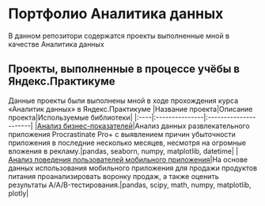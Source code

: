 # Портфолио Аналитика данных
В данном репозитори содержатся проекты выполненные мной в качестве Аналитика данных

## Проекты, выполненные в процессе учёбы в Яндекс.Практикуме
Данные проекты были выполнены мной в ходе прохождения курса «Аналитик данных» в Яндекс.Практикуме
|Название проекта|Описание проекта|Используемые библиотеки|
|:----|:---------------|:----------------------|
|[Анализ бизнес-показателей](buisness_analisis)|Анализ данных развлекательного приложения Procrastinate Pro+ с выявлением причин убыточности приложения в последние несколько месяцев, несмотря на огромные вложения в рекламу.|pandas, seaborn, numpy, matplotlib, datetime|
|[Анализ поведения пользователей мобильного приложения](app_analisis)|На основе данных использования мобильного приложения для продажи продуктов питания проанализировать воронку продаж, а также оценить результаты A/A/B-тестирования.|pandas, scipy, math, numpy, matplotlib, plotly|
